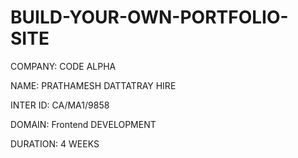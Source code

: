 # BUILD-YOUR-OWN-PORTFOLIO-SITE

COMPANY: CODE ALPHA

NAME: PRATHAMESH DATTATRAY HIRE

INTER ID: CA/MA1/9858

DOMAIN: Frontend DEVELOPMENT

DURATION: 4 WEEKS
